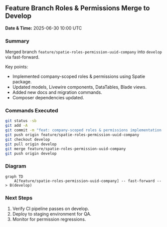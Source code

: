 ## Feature Branch Roles & Permissions Merge to Develop

**Date & Time:** 2025-06-30 10:00 UTC

### Summary

Merged branch `feature/spatie-roles-permission-uuid-company` into `develop` via fast-forward.

Key points:

-   Implemented company-scoped roles & permissions using Spatie package.
-   Updated models, Livewire components, DataTables, Blade views.
-   Added new docs and migration commands.
-   Composer dependencies updated.

### Commands Executed

```bash
git status -sb
git add -A
git commit -m "feat: company-scoped roles & permissions implementation with spatie package"
git push origin feature/spatie-roles-permission-uuid-company
git checkout develop
git pull origin develop
git merge feature/spatie-roles-permission-uuid-company
git push origin develop
```

### Diagram

```mermaid
graph TD
    A[feature/spatie-roles-permission-uuid-company] -- fast-forward --> B(develop)
```

### Next Steps

1. Verify CI pipeline passes on develop.
2. Deploy to staging environment for QA.
3. Monitor for permission regressions.
